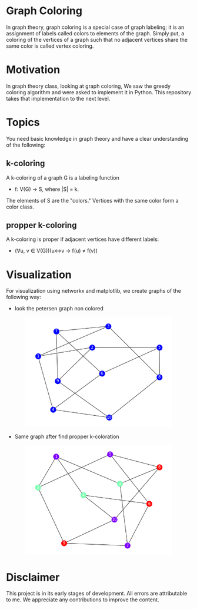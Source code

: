 # Graph Coloring

In graph theory, graph coloring is a special case of graph labeling; it is an assignment of labels called colors to elements of the graph. Simply put, a coloring of the vertices of a graph such that no adjacent vertices share the same color is called vertex coloring.



# Motivation
In graph theory class, looking at graph coloring, We saw the greedy coloring algorithm and were asked to implement it in Python. This repository takes that implementation to the next level.

# Topics
You need basic knowledge in graph theory and have a clear understanding of the following:
## k-coloring

A k-coloring of a graph G is a labeling function
    
  - f: V(G) → S, where |S| = k.

The elements of S are the "colors."
Vertices with the same color form a color class.

## propper k-coloring
A k-coloring is proper if adjacent vertices have different labels:
      
  -  (∀u, v ∈ V(G))(u↔v → f(u) ≠ f(v))
# Visualization

For visualization using networkx and matplotlib, we create graphs of the following way:






- look the petersen graph non colored


<p align="center">
    <img src="src/fig1.png" alt="Graph non colored" width="400"/>
</p>

- Same graph after find propper k-coloration
<p align="center">
    <img src="src/fig2.png" alt="Graph non colored" width="400"/>
</p>


# Disclaimer

This project is in its early stages of development. All errors are attributable to me. We appreciate any contributions to improve the content.

